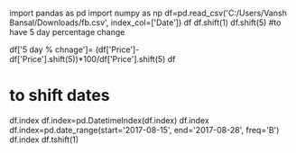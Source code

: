 import pandas as pd
import numpy as np
df=pd.read_csv('C:/Users/Vansh Bansal/Downloads/fb.csv', index_col=['Date'])
df
df.shift(1)
df.shift(5)
#to have 5 day percentage change

df['5 day % chnage']= (df['Price']-df['Price'].shift(5))*100/df['Price'].shift(5)
df
# to shift dates

df.index
df.index=pd.DatetimeIndex(df.index)
df.index
df.index=pd.date_range(start='2017-08-15', end='2017-08-28', freq='B')
df.index
df.tshift(1)
